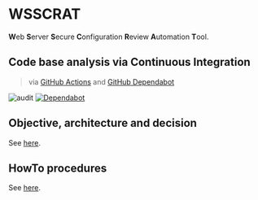 # WSSCRAT

**W**eb **S**erver **S**ecure **C**onfiguration **R**eview **A**utomation **T**ool.

## Code base analysis via Continuous Integration

> via [GitHub Actions](https://github.com/ExcelliumSA/WebServerSecureConfigurationReviewAutomationTool/actions) and [GitHub Dependabot](https://dependabot.com/)

![audit](https://github.com/ExcelliumSA/WebServerSecureConfigurationReviewAutomationTool/workflows/audit/badge.svg?branch=master)  [![Dependabot](https://badgen.net/badge/Dependabot/enabled/green?icon=dependabot)](https://dependabot.com/)

## Objective, architecture and decision

See [here](Architecture.md).

## HowTo procedures

See [here](Howto.md).
